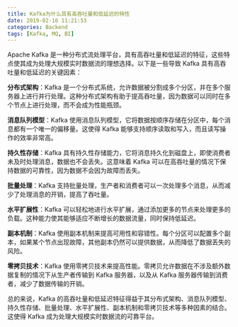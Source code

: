 ```yaml
---
title: Kafka为什么具有高吞吐量和低延迟的特性
date: 2019-02-16 11:21:53
categories: Backend
tags: [Kafka, MQ, BI]
---
```


Apache Kafka 是一种分布式流处理平台，具有高吞吐量和低延迟的特征，这些特点使其成为处理大规模实时数据流的理想选择。以下是一些导致 Kafka 具有高吞吐量和低延迟的关键因素：

**分布式架构**：Kafka 是一个分布式系统，允许数据被分割成多个分区，并在多个服务器上进行并行处理。这种分布式架构有助于提高吞吐量，因为数据可以同时在多个节点上进行处理，而不会成为性能瓶颈。

**消息队列模型**：Kafka 使用消息队列模型，它将数据按顺序存储在分区中，每个消息都有一个唯一的偏移量。这使得 Kafka 能够支持顺序读取和写入，而且读写操作的效率非常高。

**持久性存储**：Kafka 具有持久性存储能力，它将消息持久化到磁盘上，即使消费者未及时处理消息，数据也不会丢失。这意味着 Kafka 可以在高吞吐量的情况下保持数据的可靠性，因为数据不会因为故障而丢失。

**批量处理**：Kafka 支持批量处理，生产者和消费者可以一次处理多个消息，从而减少了处理消息的开销，提高了吞吐量。

**水平扩展性**：Kafka 可以轻松地进行水平扩展，通过添加更多的节点来处理更多的负载。这种能力使其能够适应不断增长的数据流量，同时保持低延迟。

**副本机制**：Kafka 使用副本机制来提高可用性和容错性。每个分区可以配置多个副本，如果某个节点出现故障，其他副本仍然可以提供数据，从而降低了数据丢失的风险。

**零拷贝技术**：Kafka 使用零拷贝技术来提高性能。零拷贝允许数据在不涉及额外数据复制的情况下从生产者传输到 Kafka 服务器，以及从 Kafka 服务器传输到消费者，减少了数据传输的开销。

总的来说，Kafka 的高吞吐量和低延迟特征得益于其分布式架构、消息队列模型、持久性存储、批量处理、水平扩展性、副本机制和零拷贝技术等多种因素的结合。这使得 Kafka 成为处理大规模实时数据流的可靠平台。
